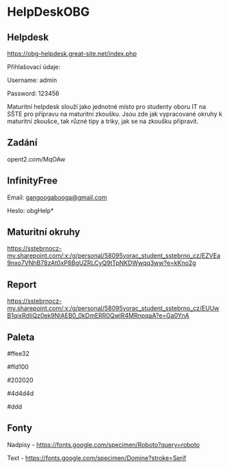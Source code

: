 # HelpDeskOBG

## Helpdesk
https://obg-helpdesk.great-site.net/index.php

Přihlašovací údaje:

Username: admin

Password: 123456

Maturitní helpdesk slouží jako jednotné místo pro studenty oboru IT na SŠTE pro přípravu na maturitní zkoušku.
Jsou zde jak vypracované okruhy k maturitní zkoušce, tak různé tipy a triky, jak se na zkoušku připravit. 

## Zadání
opent2.com/MqOAw

## InfinityFree
Email: gangoogabooga@gmail.com
  
Heslo: obgHelp*

## Maturitní okruhy
https://sstebrnocz-my.sharepoint.com/:x:/g/personal/58095vorac_student_sstebrno_cz/EZVEa9nxo7VNhB78zAt0xP8BgUZRLCyQ9tTpNKDWwqq3ww?e=kKno2g

## Report
https://sstebrnocz-my.sharepoint.com/:x:/g/personal/58095vorac_student_sstebrno_cz/EUUwB1qixRdIiQz0ek9NIAEB0_0kDmERR0QwlR4MRnpqaA?e=Ga0YnA

## Paleta
#ffee32

#ffd100

#202020

#4d4d4d

#ddd


## Fonty
Nadpisy - https://fonts.google.com/specimen/Roboto?query=roboto

Text - https://fonts.google.com/specimen/Domine?stroke=Serif
